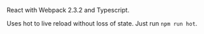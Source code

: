 React with Webpack 2.3.2 and Typescript.

Uses hot to live reload without loss of state. Just run `npm run hot`.

